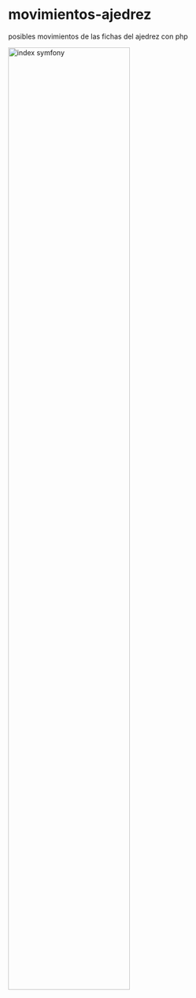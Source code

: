 # movimientos-ajedrez
posibles movimientos de las fichas del ajedrez con php



<img src="https://github.com/andresd55/movimientos-ajedrez/movimientos_ajedrez.mp4" alt="index symfony" title="index" width="70%" align="middle" />

